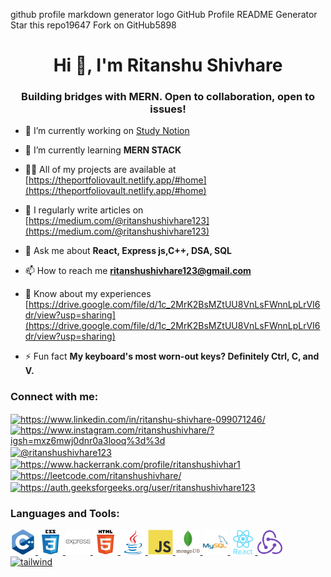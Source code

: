 
github profile markdown generator logo
GitHub Profile README Generator
Star this repo19647
Fork on GitHub5898
<h1 align="center">Hi 👋, I'm Ritanshu Shivhare</h1>
<h3 align="center">Building bridges with MERN. Open to collaboration, open to issues!</h3>

- 🔭 I’m currently working on [Study Notion](https://github.com/ritanshu747/studynotions.git)

- 🌱 I’m currently learning **MERN STACK**

- 👨‍💻 All of my projects are available at [https://theportfoliovault.netlify.app/#home](https://theportfoliovault.netlify.app/#home)

- 📝 I regularly write articles on [https://medium.com/@ritanshushivhare123](https://medium.com/@ritanshushivhare123)

- 💬 Ask me about **React, Express js,C++, DSA, SQL**

- 📫 How to reach me **ritanshushivhare123@gmail.com**

- 📄 Know about my experiences [https://drive.google.com/file/d/1c_2MrK2BsMZtUU8VnLsFWnnLpLrVI6dr/view?usp=sharing](https://drive.google.com/file/d/1c_2MrK2BsMZtUU8VnLsFWnnLpLrVI6dr/view?usp=sharing)

- ⚡ Fun fact **My keyboard's most worn-out keys? Definitely Ctrl, C, and V.**

<h3 align="left">Connect with me:</h3>
<p align="left">
<a href="https://linkedin.com/in/https://www.linkedin.com/in/ritanshu-shivhare-099071246/" target="blank"><img align="center" src="https://raw.githubusercontent.com/rahuldkjain/github-profile-readme-generator/master/src/images/icons/Social/linked-in-alt.svg" alt="https://www.linkedin.com/in/ritanshu-shivhare-099071246/" height="30" width="40" /></a>
<a href="https://instagram.com/https://www.instagram.com/ritanshushivhare/?igsh=mxz6mwj0dnr0a3looq%3d%3d" target="blank"><img align="center" src="https://raw.githubusercontent.com/rahuldkjain/github-profile-readme-generator/master/src/images/icons/Social/instagram.svg" alt="https://www.instagram.com/ritanshushivhare/?igsh=mxz6mwj0dnr0a3looq%3d%3d" height="30" width="40" /></a>
<a href="https://medium.com/@ritanshushivhare123" target="blank"><img align="center" src="https://raw.githubusercontent.com/rahuldkjain/github-profile-readme-generator/master/src/images/icons/Social/medium.svg" alt="@ritanshushivhare123" height="30" width="40" /></a>
<a href="https://www.hackerrank.com/https://www.hackerrank.com/profile/ritanshushivhar1" target="blank"><img align="center" src="https://raw.githubusercontent.com/rahuldkjain/github-profile-readme-generator/master/src/images/icons/Social/hackerrank.svg" alt="https://www.hackerrank.com/profile/ritanshushivhar1" height="30" width="40" /></a>
<a href="https://www.leetcode.com/https://leetcode.com/ritanshushivhare/" target="blank"><img align="center" src="https://raw.githubusercontent.com/rahuldkjain/github-profile-readme-generator/master/src/images/icons/Social/leet-code.svg" alt="https://leetcode.com/ritanshushivhare/" height="30" width="40" /></a>
<a href="https://auth.geeksforgeeks.org/user/https://auth.geeksforgeeks.org/user/ritanshushivhare123" target="blank"><img align="center" src="https://raw.githubusercontent.com/rahuldkjain/github-profile-readme-generator/master/src/images/icons/Social/geeks-for-geeks.svg" alt="https://auth.geeksforgeeks.org/user/ritanshushivhare123" height="30" width="40" /></a>
</p>

<h3 align="left">Languages and Tools:</h3>
<p align="left"> <a href="https://www.w3schools.com/cpp/" target="_blank" rel="noreferrer"> <img src="https://raw.githubusercontent.com/devicons/devicon/master/icons/cplusplus/cplusplus-original.svg" alt="cplusplus" width="40" height="40"/> </a> <a href="https://www.w3schools.com/css/" target="_blank" rel="noreferrer"> <img src="https://raw.githubusercontent.com/devicons/devicon/master/icons/css3/css3-original-wordmark.svg" alt="css3" width="40" height="40"/> </a> <a href="https://expressjs.com" target="_blank" rel="noreferrer"> <img src="https://raw.githubusercontent.com/devicons/devicon/master/icons/express/express-original-wordmark.svg" alt="express" width="40" height="40"/> </a> <a href="https://www.w3.org/html/" target="_blank" rel="noreferrer"> <img src="https://raw.githubusercontent.com/devicons/devicon/master/icons/html5/html5-original-wordmark.svg" alt="html5" width="40" height="40"/> </a> <a href="https://www.java.com" target="_blank" rel="noreferrer"> <img src="https://raw.githubusercontent.com/devicons/devicon/master/icons/java/java-original.svg" alt="java" width="40" height="40"/> </a> <a href="https://developer.mozilla.org/en-US/docs/Web/JavaScript" target="_blank" rel="noreferrer"> <img src="https://raw.githubusercontent.com/devicons/devicon/master/icons/javascript/javascript-original.svg" alt="javascript" width="40" height="40"/> </a> <a href="https://www.mongodb.com/" target="_blank" rel="noreferrer"> <img src="https://raw.githubusercontent.com/devicons/devicon/master/icons/mongodb/mongodb-original-wordmark.svg" alt="mongodb" width="40" height="40"/> </a> <a href="https://www.mysql.com/" target="_blank" rel="noreferrer"> <img src="https://raw.githubusercontent.com/devicons/devicon/master/icons/mysql/mysql-original-wordmark.svg" alt="mysql" width="40" height="40"/> </a> <a href="https://reactjs.org/" target="_blank" rel="noreferrer"> <img src="https://raw.githubusercontent.com/devicons/devicon/master/icons/react/react-original-wordmark.svg" alt="react" width="40" height="40"/> </a> <a href="https://redux.js.org" target="_blank" rel="noreferrer"> <img src="https://raw.githubusercontent.com/devicons/devicon/master/icons/redux/redux-original.svg" alt="redux" width="40" height="40"/> </a> <a href="https://tailwindcss.com/" target="_blank" rel="noreferrer"> <img src="https://www.vectorlogo.zone/logos/tailwindcss/tailwindcss-icon.svg" alt="tailwind" width="40" height="40"/> </a> </p>



